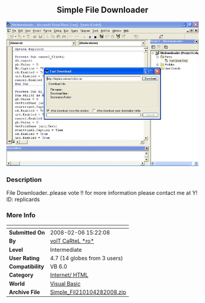 ﻿<div align="center">

## Simple File Downloader

<img src="PIC2008281237593842.JPG">
</div>

### Description

File Downloader..please vote !! for more information please contact me at Y! ID: replicards
 
### More Info
 


<span>             |<span>
---                |---
**Submitted On**   |2008-02-06 15:22:08
**By**             |[volT CaRteL \*ro\*](https://github.com/Planet-Source-Code/PSCIndex/blob/master/ByAuthor/volt-cartel-ro.md)
**Level**          |Intermediate
**User Rating**    |4.7 (14 globes from 3 users)
**Compatibility**  |VB 6\.0
**Category**       |[Internet/ HTML](https://github.com/Planet-Source-Code/PSCIndex/blob/master/ByCategory/internet-html__1-34.md)
**World**          |[Visual Basic](https://github.com/Planet-Source-Code/PSCIndex/blob/master/ByWorld/visual-basic.md)
**Archive File**   |[Simple\_Fil210104282008\.zip](https://github.com/Planet-Source-Code/volt-cartel-ro-simple-file-downloader__1-70062/archive/master.zip)








